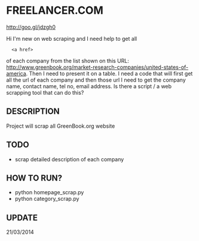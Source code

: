 FREELANCER.COM
==============
http://goo.gl/jdzgh0

Hi I'm new on web scraping and I need help to get all   

      <a href>

of each company from the list shown on this URL: 
http://www.greenbook.org/market-research-companies/united-states-of-america. 
Then I need to present it on a table. I need a code that will first get all 
the url of each company and then those url I need to get the company name, 
contact name, tel no, email address. Is there a script / a web scrapping tool
that can do this?


DESCRIPTION
-----------
   Project will scrap all GreenBook.org website

TODO
----
  * scrap detailed description of each company

HOW TO RUN?
----------
  * python homepage_scrap.py
  * python category_scrap.py

UPDATE
------
  21/03/2014

